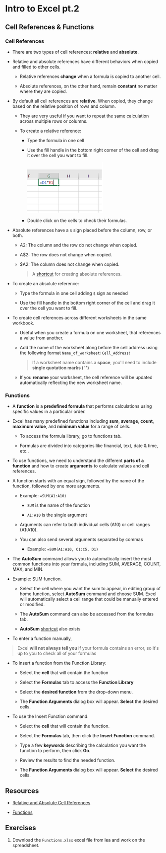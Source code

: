 # Intro to Excel pt.2

## Cell References & Functions

### Cell References

-   There are two types of cell references: **relative** and **absolute**.
    
-   Relative and absolute references have different behaviors when copied and filled to other cells.
    
    -   Relative references **change** when a formula is copied to another cell.
        
    -   Absolute references, on the other hand, remain **constant** no matter where they are copied.
        
-   By default all cell references are **relative**. When copied, they change based on the relative position of rows and column.
    
    -   They are very useful if you want to repeat the same calculation across multiple rows or columns.
        
    -   To create a relative reference:
        
        -   Type the formula in one cell
            
        -   Use the fill handle in the bottom right corner of the cell and drag it over the cell you want to fill.

			![Formula show inside cell with fill handle around cell](assets/fillhandle.png)
            
        -   Double click on the cells to check their formulas.
            
-   Absolute references have a `$` sign placed before the column, row, or both.
    
    -   $A$2: The column and the row do not change when copied.
        
    -   A$2: The row does not change when copied.
        
    -   $A2: The column does not change when copied.
        
        > A [shortcut](https://www.youtube.com/watch?v=SVPlRHK-XbI&t=3s) for creating absolute references.
        
-   To create an absolute reference:
    
    -   Type the formula in one cell adding `$` sign as needed
        
    -   Use the fill handle in the bottom right corner of the cell and drag it over the cell you want to fill.
        
-   To create cell references across different worksheets in the same workbook.
    
    -   Useful when you create a formula on one worksheet, that references a value from another.
        
    -   Add the name of the worksheet along before the cell address using the following format `Name_of_worksheet!Cell_Address!`
        
        > If a worksheet name contains a **space**, you'll need to include **single quotation marks (' ')**
        
    -   If you **rename** your worksheet, the cell reference will be updated automatically reflecting the new worksheet name.
        

### Functions

-   A **function** is a **predefined formula** that performs calculations using specific values in a particular order.
    
-   Excel has many predefined functions including **sum**, **average**, **count**, **maximum value**, and **minimum value** for a range of cells.
    
    -   To access the formula library, go to functions tab.
        
    -   Formulas are divided into categories like financial, text, date & time, etc..
        
-   To use functions, we need to understand the different **parts of a function** and how to create **arguments** to calculate values and cell references.
    
-   A function starts with an equal sign, followed by the name of the function, followed by one more arguments.
    
    -   Example: `=SUM(A1:A10)`
        
        -   `SUM` is the name of the function
            
        -   `A1:A10` is the single argument
            
    -   Arguments can refer to both individual cells (A10) or cell ranges (A1:A10).
        
    -   You can also send several arguments separated by commas
        
        -   Example: `=SUM(A1:A10, C1:C5, D1)`
            
-   The **AutoSum** command allows you to automatically insert the most common functions into your formula, including SUM, AVERAGE, COUNT, MAX, and MIN.
    
-   Example: SUM function.
    
    -   Select the cell where you want the sum to appear, in editing group of home function, select **AutoSum** command and choose SUM. Excel will automatically select a cell range that could be manually entered or modified.
        
    -   The **AutoSum** command can also be accessed from the formulas tab.
        
    -   **AutoSum** [shortcut](https://www.youtube.com/watch?v=4MxeY2m-hcI&t=41s) also exists
        
-   To enter a function manually,
    

> Excel **will not always tell you** if your formula contains an error, so it's up to you to check all of your formulas

-   To insert a function from the Function Library:
    
    -   Select the **cell** that will contain the function
        
    -   Select the **Formulas** tab to access the **Function Library**
        
    -   Select the **desired function** from the drop-down menu.
        
    -   The **Function Arguments** dialog box will appear. **Select** the desired cells.
        
-   To use the Insert Function command:
    
    -   Select the **cell** that will contain the function.
        
    -   Select the **Formulas** tab, then click the **Insert Function** command.
        
    -   Type a few **keywords** describing the calculation you want the function to perform, then click **Go**.
        
    -   Review the results to find the needed function.
        
    -   The **Function Arguments** dialog box will appear. **Select** the desired cells.
        

## Resources

-   [Relative and Absolute Cell References](https://edu.gcfglobal.org/en/excel/relative-and-absolute-cell-references/1/)
    
-   [Functions](https://edu.gcfglobal.org/en/excel/functions/1/)
    

## Exercises
    
1.  Download the `Functions.xlsx` excel file from lea and work on the spreadsheet.

